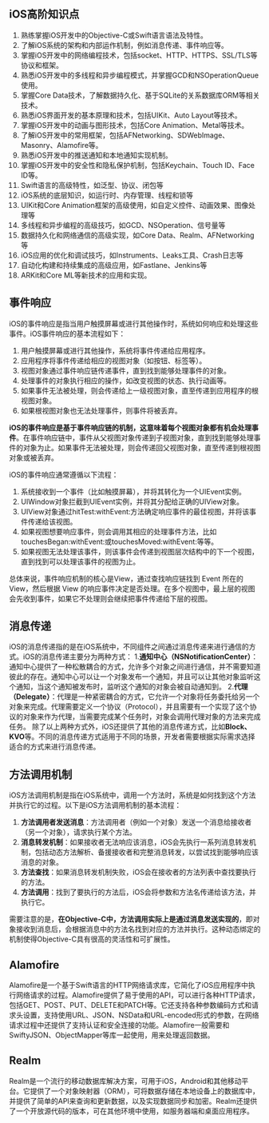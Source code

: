 ## iOS高阶知识点
1. 熟练掌握iOS开发中的Objective-C或Swift语言语法及特性。
2. 了解iOS系统的架构和内部运作机制，例如消息传递、事件响应等。
3. 掌握iOS开发中的网络编程技术，包括socket、HTTP、HTTPS、SSL/TLS等协议和框架。
4. 熟悉iOS开发中的多线程和异步编程模式，并掌握GCD和NSOperationQueue使用。
5. 掌握Core Data技术，了解数据持久化、基于SQLite的关系数据库ORM等相关技术。
6. 熟悉iOS界面开发的基本原理和技术，包括UIKit、Auto Layout等技术。
7. 掌握iOS开发中的动画与图形技术，包括Core Animation、Metal等技术。
8. 了解iOS开发中的常用框架，包括AFNetworking、SDWebImage、Masonry、Alamofire等。
9. 熟悉iOS开发中的推送通知和本地通知实现机制。
10. 掌握iOS开发中的安全性和隐私保护机制，包括Keychain、Touch ID、Face ID等。
11. Swift语言的高级特性，如泛型、协议、闭包等
12. iOS系统的底层知识，如运行时、内存管理、线程和锁等
13. UIKit和Core Animation框架的高级使用，如自定义控件、动画效果、图像处理等
14. 多线程和异步编程的高级技巧，如GCD、NSOperation、信号量等
15. 数据持久化和网络通信的高级实现，如Core Data、Realm、AFNetworking等
16. iOS应用的优化和调试技巧，如Instruments、Leaks工具、Crash日志等
17. 自动化构建和持续集成的高级应用，如Fastlane、Jenkins等
18. ARKit和Core ML等新技术的应用和实现。
## 事件响应
iOS的事件响应是指当用户触摸屏幕或进行其他操作时，系统如何响应和处理这些事件。iOS事件响应的基本流程如下：
1. 用户触摸屏幕或进行其他操作，系统将事件传递给应用程序。
2. 应用程序将事件传递给相应的视图对象（如按钮、标签等）。
3. 视图对象通过事件响应链传递事件，直到找到能够处理事件的对象。
4. 处理事件的对象执行相应的操作，如改变视图的状态、执行动画等。
5. 如果事件无法被处理，则会传递给上一级视图对象，直至传递到应用程序的根视图对象。
6. 如果根视图对象也无法处理事件，则事件将被丢弃。

**iOS的事件响应是基于事件响应链的机制，这意味着每个视图对象都有机会处理事件**。在事件响应链中，事件从父视图对象传递到子视图对象，直到找到能够处理事件的对象为止。如果事件无法被处理，则会传递回父视图对象，直至传递到根视图对象或被丢弃。

iOS的事件响应通常遵循以下流程：
1. 系统接收到一个事件（比如触摸屏幕），并将其转化为一个UIEvent实例。
2. UIWindow对象拦截到UIEvent实例，并将其分配给正确的UIView对象。
3. UIView对象通过hitTest:withEvent:方法确定响应事件的最佳视图，并将该事件传递给该视图。
4. 如果视图想要响应事件，则会调用其相应的处理事件方法，比如touchesBegan:withEvent:或touchesMoved:withEvent:等等。
5. 如果视图无法处理该事件，则该事件会传递到视图层次结构中的下一个视图，直到找到可以处理该事件的视图为止。

总体来说，事件响应机制的核心是View，通过查找响应链找到 Event 所在的 View，然后根据 View 的响应事件决定是否处理。在多个视图中，最上层的视图会先收到事件，如果它不处理则会继续把事件传递给下层的视图。
## 消息传递
iOS的消息传递指的是在iOS系统中，不同组件之间通过消息传递来进行通信的方式。iOS的消息传递主要分为两种方式：
1.**通知中心（NSNotificationCenter）**：通知中心提供了一种松散耦合的方式，允许多个对象之间进行通信，并不需要知道彼此的存在。通知中心可以让一个对象发布一个通知，并且可以让其他对象监听这个通知，当这个通知被发布时，监听这个通知的对象会被自动通知到。
2.**代理（Delegate）**：代理是一种紧密耦合的方式，它允许一个对象将任务委托给另一个对象来完成。代理需要定义一个协议（Protocol），并且需要有一个实现了这个协议的对象来作为代理，当需要完成某个任务时，对象会调用代理对象的方法来完成任务。
除了以上两种方式外，iOS还提供了其他的消息传递方式，比如**Block、KVO**等。不同的消息传递方式适用于不同的场景，开发者需要根据实际需求选择适合的方式来进行消息传递。
## 方法调用机制
iOS方法调用机制是指在iOS系统中，调用一个方法时，系统是如何找到这个方法并执行它的过程。以下是iOS方法调用机制的基本流程：
1. **方法调用者发送消息**：方法调用者（例如一个对象）发送一个消息给接收者（另一个对象），请求执行某个方法。
2. **消息转发机制**：如果接收者无法响应该消息，iOS会先执行一系列消息转发机制，包括动态方法解析、备援接收者和完整消息转发，以尝试找到能够响应该消息的对象。
3. **方法查找**：如果消息转发机制失败，iOS会在接收者的方法列表中查找要执行的方法。
4. **方法调用**：找到了要执行的方法后，iOS会将参数和方法名传递给该方法，并执行它。

需要注意的是，**在Objective-C中，方法调用实际上是通过消息发送实现的**，即对象接收到消息后，会根据消息中的方法名找到对应的方法并执行。这种动态绑定的机制使得Objective-C具有很高的灵活性和可扩展性。
## Alamofire
Alamofire是一个基于Swift语言的HTTP网络请求库，它简化了iOS应用程序中执行网络请求的过程。Alamofire提供了易于使用的API，可以进行各种HTTP请求，包括GET、POST、PUT、DELETE和PATCH等。它还支持各种参数编码方式和请求头设置，支持使用URL、JSON、NSData和URL-encoded形式的参数，在网络请求过程中还提供了支持认证和安全连接的功能。Alamofire一般需要和SwiftyJSON、ObjectMapper等库一起使用，用来处理返回数据。
## Realm
Realm是一个流行的移动数据库解决方案，可用于iOS，Android和其他移动平台。它提供了一个对象映射器（ORM），可将数据存储在本地设备上的数据库中，并提供了简单的API来查询和更新数据，以及实现数据同步和加密。Realm还提供了一个开放源代码的版本，可在其他环境中使用，如服务器端和桌面应用程序。